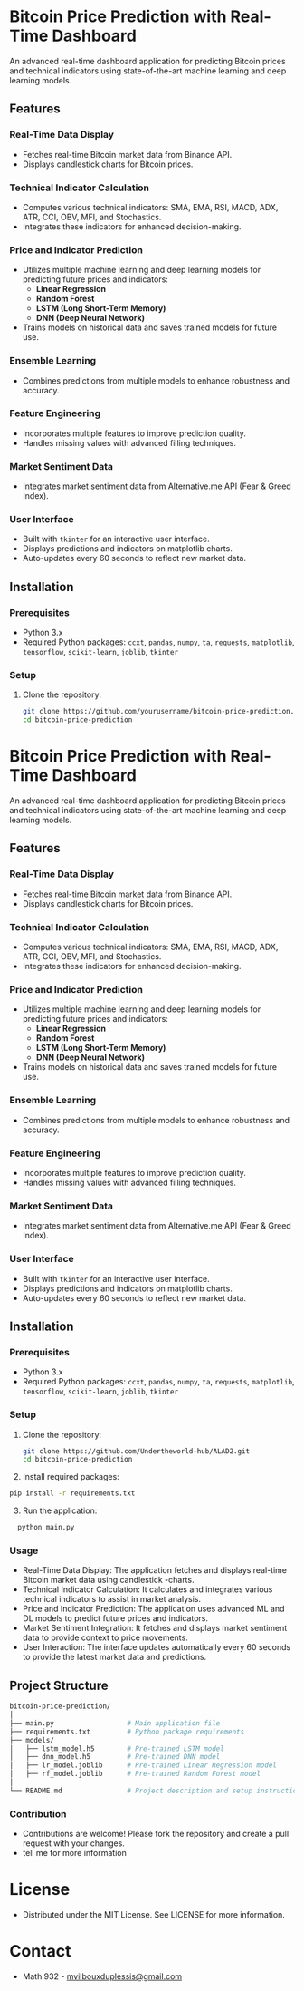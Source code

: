 # Bitcoin Price Prediction with Real-Time Dashboard

An advanced real-time dashboard application for predicting Bitcoin prices and technical indicators using state-of-the-art machine learning and deep learning models.

## Features

### Real-Time Data Display
- Fetches real-time Bitcoin market data from Binance API.
- Displays candlestick charts for Bitcoin prices.

### Technical Indicator Calculation
- Computes various technical indicators: SMA, EMA, RSI, MACD, ADX, ATR, CCI, OBV, MFI, and Stochastics.
- Integrates these indicators for enhanced decision-making.

### Price and Indicator Prediction
- Utilizes multiple machine learning and deep learning models for predicting future prices and indicators:
  - **Linear Regression**
  - **Random Forest**
  - **LSTM (Long Short-Term Memory)**
  - **DNN (Deep Neural Network)**
- Trains models on historical data and saves trained models for future use.

### Ensemble Learning
- Combines predictions from multiple models to enhance robustness and accuracy.

### Feature Engineering
- Incorporates multiple features to improve prediction quality.
- Handles missing values with advanced filling techniques.

### Market Sentiment Data
- Integrates market sentiment data from Alternative.me API (Fear & Greed Index).

### User Interface
- Built with `tkinter` for an interactive user interface.
- Displays predictions and indicators on matplotlib charts.
- Auto-updates every 60 seconds to reflect new market data.

## Installation

### Prerequisites
- Python 3.x
- Required Python packages: `ccxt`, `pandas`, `numpy`, `ta`, `requests`, `matplotlib`, `tensorflow`, `scikit-learn`, `joblib`, `tkinter`

### Setup
1. Clone the repository:
   ```sh
   git clone https://github.com/yourusername/bitcoin-price-prediction.git
   cd bitcoin-price-prediction
# Bitcoin Price Prediction with Real-Time Dashboard

An advanced real-time dashboard application for predicting Bitcoin prices and technical indicators using state-of-the-art machine learning and deep learning models.

## Features

### Real-Time Data Display
- Fetches real-time Bitcoin market data from Binance API.
- Displays candlestick charts for Bitcoin prices.

### Technical Indicator Calculation
- Computes various technical indicators: SMA, EMA, RSI, MACD, ADX, ATR, CCI, OBV, MFI, and Stochastics.
- Integrates these indicators for enhanced decision-making.

### Price and Indicator Prediction
- Utilizes multiple machine learning and deep learning models for predicting future prices and indicators:
  - **Linear Regression**
  - **Random Forest**
  - **LSTM (Long Short-Term Memory)**
  - **DNN (Deep Neural Network)**
- Trains models on historical data and saves trained models for future use.

### Ensemble Learning
- Combines predictions from multiple models to enhance robustness and accuracy.

### Feature Engineering
- Incorporates multiple features to improve prediction quality.
- Handles missing values with advanced filling techniques.

### Market Sentiment Data
- Integrates market sentiment data from Alternative.me API (Fear & Greed Index).

### User Interface
- Built with `tkinter` for an interactive user interface.
- Displays predictions and indicators on matplotlib charts.
- Auto-updates every 60 seconds to reflect new market data.

## Installation

### Prerequisites
- Python 3.x
- Required Python packages: `ccxt`, `pandas`, `numpy`, `ta`, `requests`, `matplotlib`, `tensorflow`, `scikit-learn`, `joblib`, `tkinter`

### Setup
1. Clone the repository:
   ```sh
   git clone https://github.com/Undertheworld-hub/ALAD2.git
   cd bitcoin-price-prediction

2. Install required packages:
  ```sh
pip install -r requirements.txt
```
3. Run the application:
```sh
  python main.py
```
### Usage
- Real-Time Data Display: The application fetches and displays real-time Bitcoin market data using candlestick -charts.
- Technical Indicator Calculation: It calculates and integrates various technical indicators to assist in market analysis.
- Price and Indicator Prediction: The application uses advanced ML and DL models to predict future prices and indicators.
- Market Sentiment Integration: It fetches and displays market sentiment data to provide context to price movements.
- User Interaction: The interface updates automatically every 60 seconds to provide the latest market data and predictions.

## Project Structure
```sh
bitcoin-price-prediction/
│
├── main.py                  # Main application file
├── requirements.txt         # Python package requirements
├── models/
│   ├── lstm_model.h5        # Pre-trained LSTM model
│   ├── dnn_model.h5         # Pre-trained DNN model
│   ├── lr_model.joblib      # Pre-trained Linear Regression model
│   ├── rf_model.joblib      # Pre-trained Random Forest model
│
└── README.md                # Project description and setup instructions
```
### Contribution 
- Contributions are welcome! Please fork the repository and create a pull request with your changes.
- tell me for more information

# License 
- Distributed under the MIT License. See LICENSE for more information.

# Contact 
- Math.932 - mvilbouxduplessis@gmail.com
